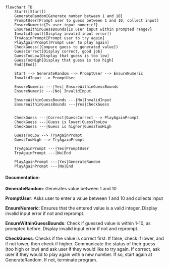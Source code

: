 ```mermaid
flowchart TD
    Start([Start])
    GenerateRandom[Generate number between 1 and 10]
    PromptUser[Prompt user to guess between 1 and 10, collect input]
    EnsureNumeric{Is user input numeric?}
    EnsureWithinGuessBounds{Is user input within prompted range?}
    InvalidInput([Display invalid input error])
    TryAgainPrompt[Prompt user to try again]
    PlayAgainPrompt[Prompt user to play again]
    CheckGuess([Compare guess to generated value])
    GuessCorrect[Display correct, good job]
    GuessTooLow[Display that guess is too low]
    GuessTooHigh[Display that guess is too high]
    End([End])

    Start --> GenerateRandom --> PromptUser --> EnsureNumeric
    InvalidInput --> PromptUser

    EnsureNumeric ---|Yes| EnsureWithinGuessBounds
    EnsureNumeric ---|No| InvalidInput

    EnsureWithinGuessBounds ---|No|InvalidInput
    EnsureWithinGuessBounds ---|Yes|CheckGuess
    

    CheckGuess ---|Correct|GuessCorrect --> PlayAgainPrompt
    CheckGuess ---|Guess is lower|GuessTooLow
    CheckGuess ---|Guess is higher|GuessTooHigh

    GuessTooLow --> TryAgainPrompt
    GuessTooHigh --> TryAgainPrompt

    TryAgainPrompt ---|Yes|PromptUser
    TryAgainPrompt ---|No|End

    PlayAgainPrompt ---|Yes|GenerateRandom
    PlayAgainPrompt ---|No|End
```

#### Documentation:

**GenerateRandom**: Generates value between 1 and 10

**PromptUser**: Asks user to enter a value between 1 and 10 and collects input

**EnsureNumeric**: Ensures that the entered value is a valid integer. Display invalid input error if not and reprompt.

**EnsureWithinGuessBounds**: Check if guessed value is within 1-10, as prompted before. Display invalid input error if not and reprompt.

**CheckGuess**: Checks if the value is correct first. If false, check if lower, and if not lower, then check if higher. Communicate the status of their guess (too high or low) and ask user if they would like to try again. If correct, ask user if they would to play again with a new number. If so, start again at GenerateRandom. If not, terminate program.